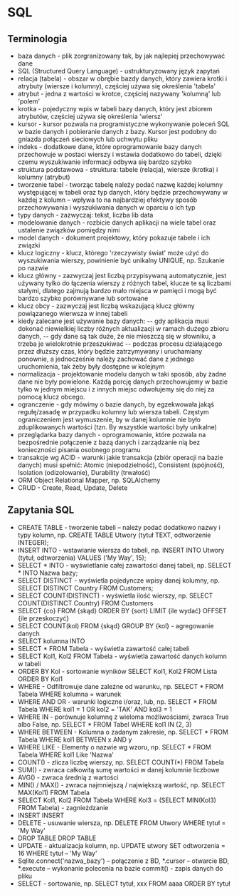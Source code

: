 # SQL

## Terminologia
- baza danych - plik zorgranizowany tak, by jak najlepiej przechowywać dane
- SQL (Structured Query Language) - ustrukturyzowany język zapytań
- relacja (tabela) - obszar w obrębie bazdy danych, który zawiera krotki i atrybuty (wiersze i kolumny), częściej używa się określenia 'tabela'
- atrybut - jedna z wartości w krotce, częściej nazywany 'kolumną' lub 'polem'
- krotka - pojedyczny wpis w tabeli bazy danych, który jest zbiorem atrybutów, częściej używa się określenia 'wiersz'
- kursor - kursor pozwala na programistyczne wykonywanie poleceń SQL w bazie danych i pobieranie danych z bazy. Kursor jest podobny do gniazda połączeń sieciowych lub uchwytu pliku
- indeks - dodatkowe dane, które oprogramowanie bazy danych przechowuje w postaci wierszy i wstawia dodatkowo do tabeli, dzięki czemu wyszukiwanie informacji odbywa się bardzo szybko
- struktura podstawowa - struktura: tabele (relacja), wiersze (krotka) i kolumny (atrybut)
- tworzenie tabel - tworząc tabelę należy podać nazwę każdej kolumny występującej w tabeli oraz typ danych, który będzie przechowywany w każdej z kolumn – wpływa to na najbardziej efektywy sposób przechowywania i wyszukiwania danych w oparciu o ich typ
- typy danych - zazwyczaj: tekst, liczba lib data
- modelowanie danych - rozbicie danych aplikacji na wiele tabel oraz ustalenie związków pomiędzy nimi
- model danych - dokument projektowy, który pokazuje tabele i ich związki
- klucz logiczny - klucz, którego 'rzeczywisty świat' może użyć do wyszukiwania wierszy, powinienie być unikalny UNIQUE, np. Szukanie po nazwie
- klucz główny - zazwyczaj jest liczbą przypisywaną automatycznie, jest używany tylko do łączenia wierszy z różnych tabel, klucze te są liczbami stałymi, dlatego zajmują bardzo mało miejsca w pamięci i mogą być bardzo szybko porównywane lub sortowane	
- klucz obcy - zazwyczaj jest liczbą wskazującą klucz główny powiązanego wierwsza w innej tabeli
- kiedy zalecane jest używanie bazy danych:
-- gdy aplikacja musi dokonać niewielkiej liczby różnych aktualizacji w ramach dużego zbioru danych,
-- gdy dane są tak duże, że nie mieszczą się w słowniku, a trzeba je wielokrotnie przeszukiwać
-- podczas procesu działającego przez dłuższy czas, który będzie zatrzymywany i uruchamiany ponownie, a jednocześnie należy zachować dane z jednego uruchomienia, tak żeby były dostępne w kolejnym
- normalizacja - projektowanie modelu danych w taki sposób, aby żadne dane nie były powielone. Każdą porcję danych przechowujemy w bazie tylko w jednym miejscu i z innych miejsc odwołujemy się do niej za pomocą klucz obcego.
- ogranczenie - gdy mówimy o bazie danych, by egzekwowała jakąś regułę/zasadę w przypadku kolumny lub wiersza tabeli. Częstym ograniczeniem jest wymuszenie, by w danej kolumnie nie było zduplikowanych wartości (tzn. By wszystkie wartości były unikalne)
- przeglądarka bazy danych - oprogramowanie, które pozwala na bezpośrednie połączenie z bazą danych i zarządzanie nią bez konieczności pisania osobnego programu
- transakcje wg ACID - warunki jakie transakcja (zbiór operacji na bazie danych) musi spełnić: Atomic (niepodzielność), Consistent (spójność), Isolation (odizolowanie), Durability (trwałość)
- ORM Object Relational Mapper, np. SQLAlchemy
- CRUD - Create, Read, Update, Delete

## Zapytania SQL
- CREATE TABLE	- tworzenie tabeli – należy podać dodatkowo nazwy i typy kolumn,	np. CREATE TABLE Utwory (tytuł TEXT, odtworzenie INTEGER);
- INSERT INTO	- wstawianie wiersza do tabeli,	np. INSERT INTO Utwory (tytuł, odtworzenia) VALUES ('My Way', 15);
- SELECT * INTO	- wyświetlanie całej zawartości danej tabeli, np. SELECT * INTO Nazwa bazy;
- SELECT DISTINCT	- wyświetla pojedyncze wpisy danej kolumny, np. SELECT DISTINCT Country FROM Customers;
- SELECT COUNT(DISTINCT) -	wyświetla ilość wierszy, np. SELECT COUNT(DISTINCT Country) FROM Customers
- SELECT {co} FROM {skąd} ORDER BY {sort} LIMIT {ile wydać} OFFSET {ile przeskoczyć}		
- SELECT COUNT(kol) FROM {skąd} GROUP BY {kol} - agregowanie danych
- SELECT kolumna INTO
- SELECT * FROM Tabela -	wyświetla zawartość całej tabeli
- SELECT Kol1, Kol2 FROM Tabela	- wyświetla zawartość danych kolumn w tabeli
- ORDER BY Kol - sortowanie wyników	SELECT Kol1, Kol2 FROM Lista ORDER BY Kol1
- WHERE	- Odfiltrowuje dane zależne od warunku, np.	SELECT * FROM Tabela WHERE kolumna = warunek
- WHERE AND OR	- warunki logiczne i/oraz, lub, np. SELECT * FROM Tabela WHERE kol1 = 1 OR kol2 = 'TAK' AND kol3 = 1
- WHERE IN - porównuje kolumnę z wieloma możliwościami, zwraca True albo False, np. SELECT * FROM Tabel WHERE kol1 IN (2, 3)
- WHERE BETWEEN	- Kolumna o zadanym zakresie, np.	SELECT * FROM Tabela WHERE kol1 BETWEEN x AND y
- WHERE LIKE	- Elementy o nazwie wg wzoru, np. SELECT * FROM Tabela WHERE kol1 Like 'Nazwa'
- COUNT() -	zlicza liczbę wierszy, np.	SELECT COUNT(*) FROM Tabela
- SUM() -	zwraca całkowitą sumę wartości w danej kolumnie liczbowe
- AVG() -	zwraca średnią z wartości
- MIN() / MAX()	- zwraca najmniejszą / największą wartość, np. SELECT MAX(Kol1) FROM Tabela
- SELECT Kol1, Kol2 FROM Tabela WHERE Kol3 = (SELECT MIN(Kol3) FROM Tabela)	- zagnieżdzanie
- INSERT	INSERT
- DELETE - usuwanie wiersza, np.	DELETE FROM Utwory WHERE tytuł = 'My Way'
- DROP TABLE	DROP TABLE
- UPDATE - aktualizacja kolumn, np. UPDATE utwory SET odtworzenia = 16 WHERE tytuł – 'My Way'
-	Sqlite.connect('nazwa_bazy') – połączenie z BD, *.cursor – otwarcie BD, *.execute – wykonanie polecenia na bazie commit() - zapis danych do pliku
- SELECT - sortowanie, np. SELECT tytuł, xxx FROM aaaa ORDER BY tytuł
